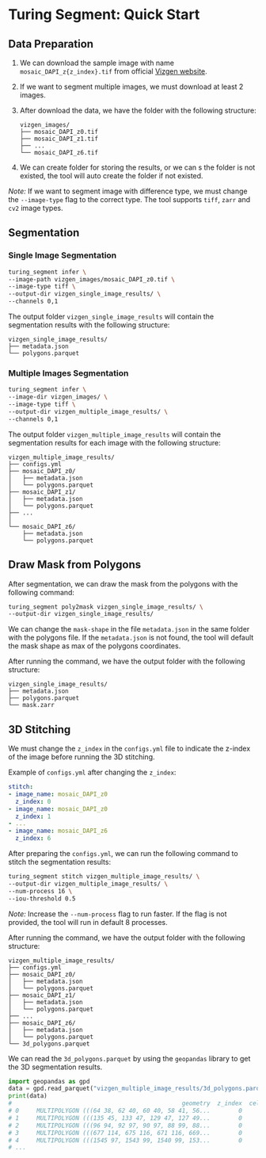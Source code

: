 # Turing Segment: Quick Start

## Data Preparation
1. We can download the sample image with name `mosaic_DAPI_z{z_index}.tif` from official [Vizgen website](https://console.cloud.google.com/storage/browser/vz-ffpe-showcase/HumanUterineCancerPatient2-RACostain/images;tab=objects?prefix=&forceOnObjectsSortingFiltering=false).
2. If we want to segment multiple images, we must download at least 2 images.  
3. After download the data, we have the folder with the following structure:

    ```
    vizgen_images/
    ├── mosaic_DAPI_z0.tif
    ├── mosaic_DAPI_z1.tif
    ├── ...
    └── mosaic_DAPI_z6.tif
    ```
4. We can create folder for storing the results, or we can s the folder is not existed, the tool will auto create the folder if not existed.

*_Note_:* If we want to segment image with difference type, we must change the `--image-type` flag to the correct type. The tool supports `tiff`, `zarr` and `cv2` image types.

## Segmentation

### Single Image Segmentation

```bash
turing_segment infer \
--image-path vizgen_images/mosaic_DAPI_z0.tif \
--image-type tiff \
--output-dir vizgen_single_image_results/ \
--channels 0,1
```
The output folder `vizgen_single_image_results` will contain the segmentation results with the following structure:
```
vizgen_single_image_results/
├── metadata.json
└── polygons.parquet
```

### Multiple Images Segmentation

```bash
turing_segment infer \
--image-dir vizgen_images/ \
--image-type tiff \
--output-dir vizgen_multiple_image_results/ \
--channels 0,1
```
The output folder `vizgen_multiple_image_results` will contain the segmentation results for each image with the following structure:
```
vizgen_multiple_image_results/
├── configs.yml
├── mosaic_DAPI_z0/
│   ├── metadata.json
│   └── polygons.parquet
├── mosaic_DAPI_z1/
│   ├── metadata.json
│   └── polygons.parquet
├── ...
│
└── mosaic_DAPI_z6/
    ├── metadata.json
    └── polygons.parquet
```

## Draw Mask from Polygons

After segmentation, we can draw the mask from the polygons with the following command:

```bash
turing_segment poly2mask vizgen_single_image_results/ \
--output-dir vizgen_single_image_results/ 
```

We can change the `mask-shape` in the file `metadata.json` in the same folder with the polygons file.
If the `metadata.json` is not found, the tool will default the mask shape as max of the polygons coordinates.

After running the command, we have the output folder with the following structure:
```
vizgen_single_image_results/
├── metadata.json
├── polygons.parquet
└── mask.zarr
```

## 3D Stitching

We must change the `z_index` in the `configs.yml` file to indicate the z-index of the image before running the 3D stitching.

Example of `configs.yml` after changing the `z_index`:
```yaml
stitch:
- image_name: mosaic_DAPI_z0
  z_index: 0
- image_name: mosaic_DAPI_z0
  z_index: 1
- ...
- image_name: mosaic_DAPI_z6
  z_index: 6
```

After preparing the `configs.yml`, we can run the following command to stitch the segmentation results:

```bash 
turing_segment stitch vizgen_multiple_image_results/ \
--output-dir vizgen_multiple_image_results/ \
--num-process 16 \
--iou-threshold 0.5
```
*_Note:_* Increase the `--num-process` flag to run faster. If the flag is not provided, the tool will run in default 8 processes.

After running the command, we have the output folder with the following structure:

```
vizgen_multiple_image_results/
├── configs.yml
├── mosaic_DAPI_z0/
│   ├── metadata.json
│   └── polygons.parquet
├── mosaic_DAPI_z1/
│   ├── metadata.json
│   └── polygons.parquet
├── ...
├── mosaic_DAPI_z6/
│   ├── metadata.json
│   └── polygons.parquet
└── 3d_polygons.parquet
```


We can read the `3d_polygons.parquet` by using the `geopandas` library to get the 3D segmentation results.
``` python
import geopandas as gpd
data = gpd.read_parquet("vizgen_multiple_image_results/3d_polygons.parquet")
print(data)
#                                                geometry  z_index  cell_id
# 0     MULTIPOLYGON (((64 38, 62 40, 60 40, 58 41, 56...        0        1
# 1     MULTIPOLYGON (((135 45, 133 47, 129 47, 127 49...        0        2
# 2     MULTIPOLYGON (((96 94, 92 97, 90 97, 88 99, 88...        0        3
# 3     MULTIPOLYGON (((677 114, 675 116, 671 116, 669...        0        4
# 4     MULTIPOLYGON (((1545 97, 1543 99, 1540 99, 153...        0        5
# ...      

```